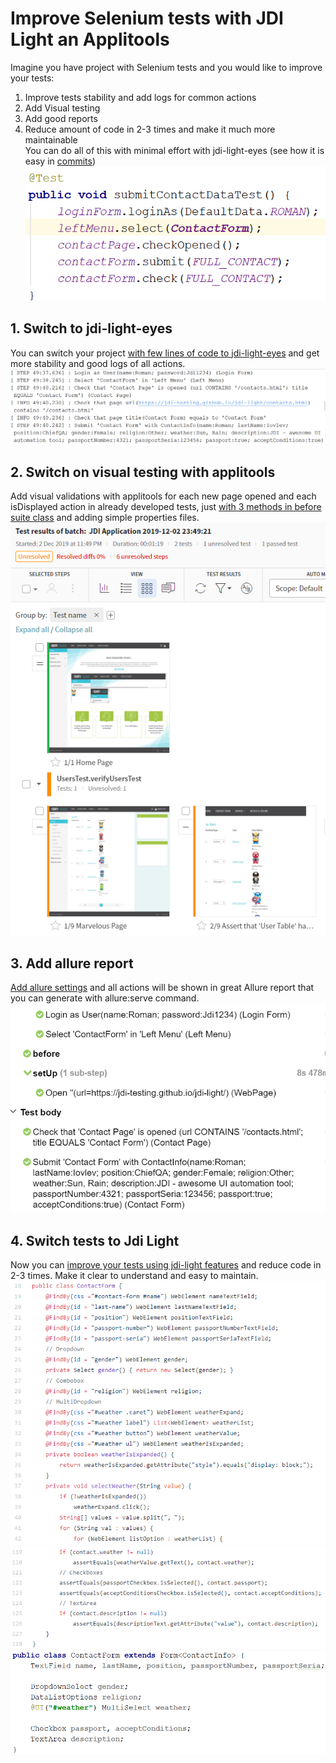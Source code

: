 # Improve Selenium tests with JDI Light an Applitools
Imagine you have project with Selenium tests and you would like to improve your tests:</br>
1. Improve tests stability and add logs for common actions</br>
2. Add Visual testing</br>
3. Add good reports</br>
4. Reduce amount of code in 2-3 times and make it much more maintainable</br>
You can do all of this with minimal effort with jdi-light-eyes (see how it is easy in [commits](https://github.com/jdi-tutorials/applitools-01-selenium/commits/master)) </br>
![Tests](images/test.png)

## 1. Switch to jdi-light-eyes
You can switch your project [with few lines of code to jdi-light-eyes](https://github.com/jdi-tutorials/applitools-01-selenium/commit/e22fd40298724020208fd4a51b96008566450ad7) and get more stability and good logs of all actions.</br>
![Tests](images/logs.png)

## 2. Switch on visual testing with applitools
Add visual validations with applitools for each new page opened and each isDisplayed action in already developed tests, just [with 3 methods in before suite class](https://github.com/jdi-tutorials/applitools-01-selenium/commit/fdcaafe540decd2c7293c1fbcbf3aff283c8c581) and adding simple properties files.</br>
![Tests](images/applitools.png)

## 3. Add allure report
[Add allure settings](https://github.com/jdi-tutorials/applitools-01-selenium/commit/04ed6942f7929a3f9a3bbb294f73a032ed7db22a) and all actions will be shown in great Allure report that you can generate with allure:serve command.</br>
![Tests](images/allure.png)

## 4. Switch tests to Jdi Light
Now you can [improve your tests using jdi-light features](https://github.com/jdi-tutorials/applitools-01-selenium/commit/e98a7d05ed9515a8d4855f92b58c9a755fd39582) and reduce code in 2-3 times. Make it clear to understand and easy to maintain.</br>
![Tests](images/contact-form-selenium-1.png)</br>
![Tests](images/contact-form-selenium-2.png)</br>
![Tests](images/contact-form-jdi-light.png)